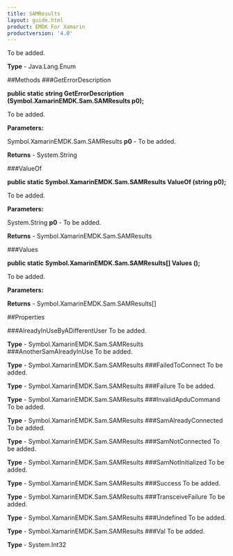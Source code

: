 ```yaml
---
title: SAMResults
layout: guide.html
product: EMDK For Xamarin 
productversion: '4.0' 
---
```

To be added.

**Type** - Java.Lang.Enum

##Methods
###GetErrorDescription

**public static string GetErrorDescription (Symbol.XamarinEMDK.Sam.SAMResults p0);**

To be added.

**Parameters:**

Symbol.XamarinEMDK.Sam.SAMResults **p0**  - To be added.

**Returns** - System.String

###ValueOf

**public static Symbol.XamarinEMDK.Sam.SAMResults ValueOf (string p0);**

To be added.

**Parameters:**

System.String **p0**  - To be added.

**Returns** - Symbol.XamarinEMDK.Sam.SAMResults

###Values

**public static Symbol.XamarinEMDK.Sam.SAMResults[] Values ();**

To be added.

**Parameters:**

**Returns** - Symbol.XamarinEMDK.Sam.SAMResults[]

##Properties

###AlreadyInUseByADifferentUser
To be added.

**Type** - Symbol.XamarinEMDK.Sam.SAMResults
###AnotherSamAlreadyInUse
To be added.

**Type** - Symbol.XamarinEMDK.Sam.SAMResults
###FailedToConnect
To be added.

**Type** - Symbol.XamarinEMDK.Sam.SAMResults
###Failure
To be added.

**Type** - Symbol.XamarinEMDK.Sam.SAMResults
###InvalidApduCommand
To be added.

**Type** - Symbol.XamarinEMDK.Sam.SAMResults
###SamAlreadyConnected
To be added.

**Type** - Symbol.XamarinEMDK.Sam.SAMResults
###SamNotConnected
To be added.

**Type** - Symbol.XamarinEMDK.Sam.SAMResults
###SamNotInitialized
To be added.

**Type** - Symbol.XamarinEMDK.Sam.SAMResults
###Success
To be added.

**Type** - Symbol.XamarinEMDK.Sam.SAMResults
###TransceiveFailure
To be added.

**Type** - Symbol.XamarinEMDK.Sam.SAMResults
###Undefined
To be added.

**Type** - Symbol.XamarinEMDK.Sam.SAMResults
###Val
To be added.

**Type** - System.Int32
